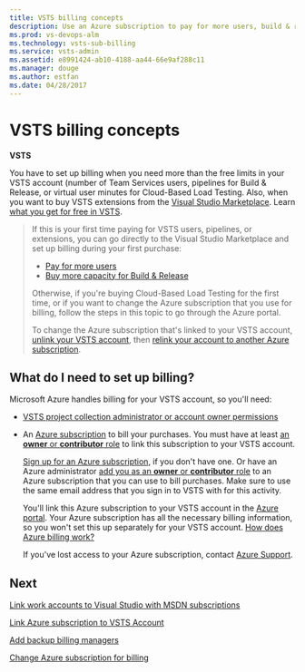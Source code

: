```yaml
---
title: VSTS billing concepts
description: Use an Azure subscription to pay for more users, build & release pipelines, extensions, and cloud-based load testing for Visual Studio Team Services (Visual Studio Online, VSO, VSTS)
ms.prod: vs-devops-alm
ms.technology: vsts-sub-billing
ms.service: vsts-admin
ms.assetid: e8991424-ab10-4188-aa44-66e9af288c11
ms.manager: douge
ms.author: estfan
ms.date: 04/28/2017
---
```


#  VSTS billing concepts

**VSTS**

You have to set up billing when you need more than the free limits in your VSTS account (number of Team 
Services users, pipelines for Build & Release, or virtual user minutes for Cloud-Based Load Testing. Also, when 
you want to buy VSTS extensions from the 
[Visual Studio Marketplace](https://marketplace.visualstudio.com/). Learn [what you get for free in VSTS](https://www.visualstudio.com/team-services/pricing/).

> If this is your first time paying for VSTS users, pipelines, 
> or extensions, you can go directly to the Visual Studio Marketplace and 
> set up billing during your first purchase:
>
> * [Pay for more users](buy-basic-access-add-users.md)
> * [Buy more capacity for Build & Release](buy-more-build-vs.md)
>
> Otherwise, if you're buying Cloud-Based Load Testing for the first time, 
> or if you want to change the Azure subscription that you use for billing, 
> follow the steps in this topic to go through the Azure portal.
>
> To change the Azure subscription that's linked to your VSTS account, 
> [unlink your VSTS account](change-azure-subscription.md), 
> then [relink your account to another Azure subscription](set-up-billing-for-your-account-vs.md#Link).

## What do I need to set up billing?

Microsoft Azure handles billing for your VSTS account, 
so you'll need:

* [VSTS project collection administrator or account owner permissions](../accounts/faq-add-delete-users.md#find-owner)

<a name="EligibleAzureSubscription"></a>

* An [Azure subscription](faq-billing-setup.md#AzureMSDNSubscription) to bill your purchases. 
You must have at least [an **owner** or **contributor** role](add-backup-billing-managers.md) 
to link this subscription to your VSTS account.

    [Sign up for an Azure subscription](https://account.windowsazure.com/subscriptions/), 
    if you don't have one. Or have an Azure administrator 
    [add you as an **owner** or **contributor** role](add-backup-billing-managers.md) 
    to an Azure subscription that you can use to bill purchases. 
    Make sure to use the same email address 
    that you sign in to VSTS with for this activity.

    You'll link this Azure subscription to your VSTS 
    account in the [Azure portal](https://portal.azure.com).  Your 
    Azure subscription has all the necessary billing information, 
    so you won't set this up separately for your VSTS account.
    [How does Azure billing work?](faq-billing-setup.md#azure-billing)

    If you've lost access to your Azure subscription, 
    contact [Azure Support](http://azure.microsoft.com/en-us/support/options/).


## Next

[Link work accounts to Visual Studio with MSDN subscriptions](link-msdn-subscription-to-organizational-account-vs.md)

[Link Azure subscription to VSTS Account](set-up-billing-for-your-account-vs.md)

[Add backup billing managers](add-backup-billing-managers.md)

[Change Azure subscription for billing](change-azure-subscription.md)

